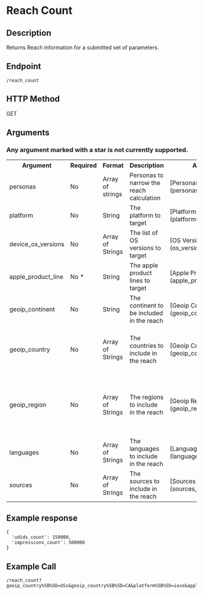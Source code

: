 # Reach Count

## Description
Returns Reach information for a submitted set of parameters.

## Endpoint
`/reach_count`

## HTTP Method
GET

## Arguments
### Any argument marked with a star is not currently supported.
<table>
  <tr>
    <th>Argument</th>
    <th>Required</th>
    <th>Format</th>
    <th>Description</th>
    <th>Allowed Values</th>
    <th>Other Notes</th>
  </tr>
  <tr>
    <td>personas</td>
    <td>No</td>
    <td>Array of strings</td>
    <td>Personas to narrow the reach calculation</td>
    <td>[Personas Index](personas_index.md)</td>
    <td></td>
  </tr>
  <tr>
    <td>platform</td>
    <td>No</td>
    <td>String</td>
    <td>The platform to target</td>
    <td>[Platforms Index](platforms_index.md)</td>
    <td></td>
  </tr>
  <tr>
    <td>device_os_versions</td>
    <td>No</td>
    <td>Array of Strings</td>
    <td>The list of OS versions to target</td>
    <td>[OS Versions Index](os_versions_index.md)</td>
    <td>This can only be used if the platform is specified</td>
  </tr>
  <tr>
    <td>apple_product_line</td>
    <td>No *</td>
    <td>String</td>
    <td>The apple product lines to target</td>
    <td>[Apple Product Lines Index](apple_product_lines_index.md)</td>
    <td>This argument is required if the specificed platform is iOS</td>
  </tr>
  <tr>
    <td>geoip_continent</td>
    <td>No</td>
    <td>String</td>
    <td>The continent to be included in the reach</td>
    <td>[Geoip Continents Index](geoip_continents_index.md)</td>
    <td></td>
  </tr>
  <tr>
    <td>geoip_country</td>
    <td>No</td>
    <td>Array of Strings</td>
    <td>The countries to include in the reach</td>
    <td>[Geoip Countries Index](geoip_countries_index.md)</td>
    <td>In order to use this option, you must set the geoip_continent to a
matching continent</td>
  </tr>
  <tr>
    <td>geoip_region</td>
    <td>No</td>
    <td>Array of Strings</td>
    <td>The regions to include in the reach</td>
    <td>[Geoip Regions Index](geoip_regions_index.md)</td>
    <td>In order to use this option, you must set geoip_continent and
geoip_country to matching values</td>
  </tr>
  <tr>
    <td>languages</td>
    <td>No</td>
    <td>Array of Strings</td>
    <td>The languages to include in the reach</td>
    <td>[Languages Index](languages_index.md)</td>
    <td></td>
  </tr>
  <tr>
    <td>sources</td>
    <td>No</td>
    <td>Array of Strings</td>
    <td>The sources to include in the reach</td>
    <td>[Sources Index](sources_index.md)</td>
    <td></td>
  </tr>
</table>

## Example response

```
{
  'udids_count': 150000,
  'impressions_count': 500000
}
```

## Example Call
```
/reach_count?geoip_country%5B%5D=USs&geoip_country%5B%5D=CA&platform%5B%5D=iose&apple_product_line%5B%5D=iPhonee&languages%5B%5D=en&os_versions%5B%5D=3&os_versions%5B%5D=4&os_versions%5B%5D=5&sources%5B%5D=offerwall
```
